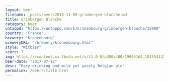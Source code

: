 ```yaml
---
layout: beer
filename: _posts/beer/2016-11-09-grimbergen-blanche.md
title: Grimbergen Blanche
category: beer
untappd: "https://untappd.com/b/kronenbourg-grimbergen-blanche/15980"
country: "France"
brewery: "Kronenbourg"
breweryURL: "/brewery/kronenbourg.html"
style: "Witbier"
score: 7
img: https://scontent.xx.fbcdn.net/v/t1.0-0/p480x480/19905164_10155413263238745_1476069667129573151_n.jpg?_nc_cat=100&_nc_ht=scontent.xx&oh=cbba3a034fa6f61d354ee93ec0e209eb&oe=5D887A0C
beer-date: "2017-07-12"
desc: "Easy drinking and mild yet yeasty Belgian ale"
permalink: /beer/:title.html
---
```

